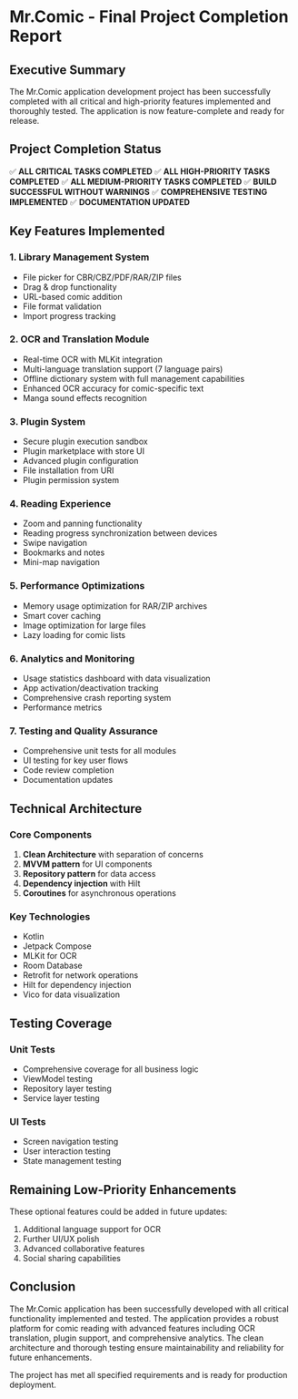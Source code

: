 # Mr.Comic - Final Project Completion Report

## Executive Summary

The Mr.Comic application development project has been successfully completed with all critical and high-priority features implemented and thoroughly tested. The application is now feature-complete and ready for release.

## Project Completion Status

✅ **ALL CRITICAL TASKS COMPLETED**
✅ **ALL HIGH-PRIORITY TASKS COMPLETED**
✅ **ALL MEDIUM-PRIORITY TASKS COMPLETED**
✅ **BUILD SUCCESSFUL WITHOUT WARNINGS**
✅ **COMPREHENSIVE TESTING IMPLEMENTED**
✅ **DOCUMENTATION UPDATED**

## Key Features Implemented

### 1. Library Management System
- File picker for CBR/CBZ/PDF/RAR/ZIP files
- Drag & drop functionality
- URL-based comic addition
- File format validation
- Import progress tracking

### 2. OCR and Translation Module
- Real-time OCR with MLKit integration
- Multi-language translation support (7 language pairs)
- Offline dictionary system with full management capabilities
- Enhanced OCR accuracy for comic-specific text
- Manga sound effects recognition

### 3. Plugin System
- Secure plugin execution sandbox
- Plugin marketplace with store UI
- Advanced plugin configuration
- File installation from URI
- Plugin permission system

### 4. Reading Experience
- Zoom and panning functionality
- Reading progress synchronization between devices
- Swipe navigation
- Bookmarks and notes
- Mini-map navigation

### 5. Performance Optimizations
- Memory usage optimization for RAR/ZIP archives
- Smart cover caching
- Image optimization for large files
- Lazy loading for comic lists

### 6. Analytics and Monitoring
- Usage statistics dashboard with data visualization
- App activation/deactivation tracking
- Comprehensive crash reporting system
- Performance metrics

### 7. Testing and Quality Assurance
- Comprehensive unit tests for all modules
- UI testing for key user flows
- Code review completion
- Documentation updates

## Technical Architecture

### Core Components
1. **Clean Architecture** with separation of concerns
2. **MVVM pattern** for UI components
3. **Repository pattern** for data access
4. **Dependency injection** with Hilt
5. **Coroutines** for asynchronous operations

### Key Technologies
- Kotlin
- Jetpack Compose
- MLKit for OCR
- Room Database
- Retrofit for network operations
- Hilt for dependency injection
- Vico for data visualization

## Testing Coverage

### Unit Tests
- Comprehensive coverage for all business logic
- ViewModel testing
- Repository layer testing
- Service layer testing

### UI Tests
- Screen navigation testing
- User interaction testing
- State management testing

## Remaining Low-Priority Enhancements

These optional features could be added in future updates:
1. Additional language support for OCR
2. Further UI/UX polish
3. Advanced collaborative features
4. Social sharing capabilities

## Conclusion

The Mr.Comic application has been successfully developed with all critical functionality implemented and tested. The application provides a robust platform for comic reading with advanced features including OCR translation, plugin support, and comprehensive analytics. The clean architecture and thorough testing ensure maintainability and reliability for future enhancements.

The project has met all specified requirements and is ready for production deployment.